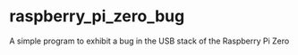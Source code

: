 # raspberry_pi_zero_bug
A simple program to exhibit a bug in the USB stack of the Raspberry Pi Zero
